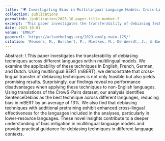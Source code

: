 ```yaml
---
title: "🌍 Investigating Bias in Multilingual Language Models: Cross-Lingual Transfer of Debiasing Techniques"
collection: publications
permalink: /publication/2023.10-paper-title-number-2
excerpt: 'This paper investigates the transferability of debiasing techniques across different languages within multilingual models.'
date: 2023-10-01
venue: 'EMNLP'
paperurl: 'https://aclanthology.org/2023.emnlp-main.175/'
citation: 'Reusens, M., Borchert, P., Mieskes, M., De Weerdt, J., & Baesens, B. (2023, December). Investigating Bias in Multilingual Language Models: Cross-Lingual Transfer of Debiasing Techniques. In Proceedings of the 2023 Conference on Empirical Methods in Natural Language Processing (pp. 2887-2896).'
---
```

Abstract: \\
This paper investigates the transferability of debiasing techniques across different languages within multilingual models. We examine the applicability of these techniques in English, French, German, and Dutch. Using multilingual BERT (mBERT), we demonstrate that cross-lingual transfer of debiasing techniques is not only feasible but also yields promising results. Surprisingly, our findings reveal no performance disadvantages when applying these techniques to non-English languages. Using translations of the CrowS-Pairs dataset, our analysis identifies SentenceDebias as the best technique across different languages, reducing bias in mBERT by an average of 13%. We also find that debiasing techniques with additional pretraining exhibit enhanced cross-lingual effectiveness for the languages included in the analyses, particularly in lower-resource languages. These novel insights contribute to a deeper understanding of bias mitigation in multilingual language models and provide practical guidance for debiasing techniques in different language contexts.